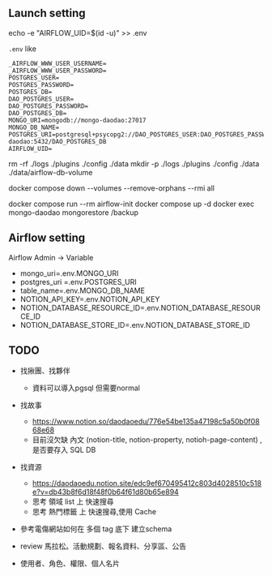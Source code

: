 
## Launch setting
echo -e "AIRFLOW_UID=$(id -u)" >> .env

`.env` like
```
_AIRFLOW_WWW_USER_USERNAME=
_AIRFLOW_WWW_USER_PASSWORD=
POSTGRES_USER=
POSTGRES_PASSWORD=
POSTGRES_DB=
DAO_POSTGRES_USER=
DAO_POSTGRES_PASSWORD=
DAO_POSTGRES_DB=
MONGO_URI=mongodb://mongo-daodao:27017
MONGO_DB_NAME=
POSTGRES_URI=postgresql+psycopg2://DAO_POSTGRES_USER:DAO_POSTGRES_PASSWORD@postgres-daodao:5432/DAO_POSTGRES_DB
AIRFLOW_UID=
```

rm -rf ./logs ./plugins ./config ./data
mkdir -p ./logs ./plugins ./config ./data ./data/airflow-db-volume

docker compose down --volumes --remove-orphans --rmi all


docker compose run --rm airflow-init 
docker compose up -d
docker exec mongo-daodao mongorestore /backup

## Airflow setting
Airflow Admin -> Variable
- mongo_uri=.env.MONGO_URI
- postgres_uri =.env.POSTGRES_URI
- table_name=.env.MONGO_DB_NAME
- NOTION_API_KEY=.env.NOTION_API_KEY
- NOTION_DATABASE_RESOURCE_ID=.env.NOTION_DATABASE_RESOURCE_ID
- NOTION_DATABASE_STORE_ID=.env.NOTION_DATABASE_STORE_ID

## TODO
- 找揪團、找夥伴 
  - 資料可以導入pgsql 但需要normal
- 找故事
  - https://www.notion.so/daodaoedu/776e54be135a47198c5a50b0f0868e68
  - 目前沒欠缺 內文 (notion-title, notion-property, notioh-page-content) , 是否要存入 SQL DB
- 找資源
  - https://daodaoedu.notion.site/edc9ef670495412c803d4028510c518e?v=db43b8f6d18f48f0b64f61d80b65e894
  - 思考 領域 list 上 快速搜尋
  - 思考 熱門標籤 上 快速搜尋,使用 Cache 




- 參考電傷網站如何在 多個 tag 底下 建立schema 
- review 馬拉松。活動規劃、報名資料、分享區、公告
- 使用者、角色、權限、個人名片
